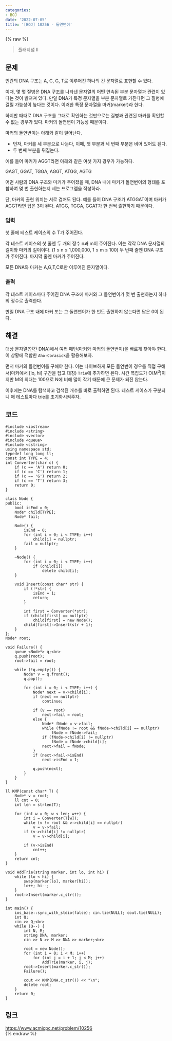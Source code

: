 ```yaml
---
categories:
- BOJ
date: '2022-07-05'
title: '[BOJ] 10256 - 돌연변이'
---
```


{% raw %}
> 플래티넘 II<br>

## 문제
인간의 DNA 구조는 A, C, G, T로 이루어진 하나의 긴 문자열로 표현할 수 있다.

이때, 몇 몇 질병은 DNA 구조를 나타낸 문자열의 어떤 연속된 부분 문자열과 관련이 있다는 것이 밝혀져 있다. 만일 DNA가 특정 문자열을 부분 문자열로 가진다면 그 질병에 걸릴 가능성이 높다는 것이다. 이러한 특정 문자열을 마커(marker)라 한다.

하지만 때때로 DNA 구조를 그대로 확인하는 것만으로는 질병과 관련된 마커를 확인할 수 없는 경우가 있다. 마커의 돌연변이 가능성 때문이다.

마커의 돌연변이는 아래와 같이 일어난다.

-   먼저, 마커를 세 부분으로 나눈다, 이때, 첫 부분과 세 번째 부분은 비어 있어도 된다.
-   두 번째 부분을 뒤집는다.

예를 들어 마커가 AGGT라면 아래와 같은 여섯 가지 경우가 가능하다.

GAGT, GGAT, TGGA, AGGT, ATGG, AGTG

어떤 사람의 DNA 구조와 마커가 주어졌을 때, DNA 내에 마커가 돌연변이의 형태를 포함하여 몇 번 출현하는지 세는 프로그램을 작성하라.

단, 마커의 출현 위치는 서로 겹쳐도 된다. 예를 들어 DNA 구조가 ATGGAT이며 마커가 AGGT라면 답은 3이 된다. ATGG, TGGA, GGAT가 한 번씩 출현하기 때문이다.

### 입력
첫 줄에 테스트 케이스의 수 T가 주어진다.

각 테스트 케이스의 첫 줄엔 두 개의 정수 n과 m이 주어진다. 이는 각각 DNA 문자열의 길이와 마커의 길이이다. (1 ≤ n ≤ 1,000,000, 1 ≤ m ≤ 100) 두 번째 줄엔 DNA 구조가 주어진다. 마지막 줄엔 마커가 주어진다.

모든 DNA와 마커는 A,G,T,C로만 이루어진 문자열이다.

### 출력
각 테스트 케이스마다 주어진 DNA 구조에 마커와 그 돌연변이가 몇 번 출현하는지 하나의 정수로 출력한다.

만일 DNA 구조 내에 마커 또는 그 돌연변이가 한 번도 출현하지 않는다면 답은 0이 된다.

## 해결
대상 문자열(인간 DNA)에서 여러 패턴(마커와 마커의 돌연변이)을 빠르게 찾아야 한다. 이 상황에 적합한 `Aho-Corasick`을 활용해보자.

먼저 마커의 돌연변이를 구해야 한다. 이는 나이브하게 모든 돌연변이 경우를 직접 구해서(마커에서 [lo, hi] 구간을 잡고 대칭) `Trie`에 추가하면 된다. 시간 복잡도가 O(M<sup>3</sup>)이지만 M의 최대는 100으로 N에 비해 많이 작기 때문에 큰 문제가 되진 않는다.

이후에는 DNA를 탐색하고 검색된 개수를 바로 출력하면 된다. 테스트 케이스가 구분되니 매 테스트마다 trie를 초기화시켜주자.

## 코드
```
#include <iostream>
#include <string>
#include <vector>
#include <queue>
#include <cstring>
using namespace std;
typedef long long ll;
const int TYPE = 4;
int Converter(char c) { 
	if (c == 'A') return 0;
	if (c == 'C') return 1;
	if (c == 'G') return 2;
	if (c == 'T') return 3;
	return 0;
}

class Node {
public:
	bool isEnd = 0;
	Node* child[TYPE];
	Node* fail;

	Node() {
		isEnd = 0;
		for (int i = 0; i < TYPE; i++)
			child[i] = nullptr;
		fail = nullptr;
	}

	~Node() {
		for (int i = 0; i < TYPE; i++)
			if (child[i])
				delete child[i];
	}

	void Insert(const char* str) {
		if (!*str) {
			isEnd = 1;
			return;
		}

		int first = Converter(*str);
		if (child[first] == nullptr)
			child[first] = new Node();
		child[first]->Insert(str + 1);
	}
};
Node* root;

void Failure() {
	queue <Node*> q;<br>
	q.push(root);
	root->fail = root;

	while (!q.empty()) {
		Node* v = q.front();
		q.pop();

		for (int i = 0; i < TYPE; i++) {
			Node* next = v->child[i];
			if (next == nullptr)
				continue;

			if (v == root)
				next->fail = root;
			else {
				Node* fNode = v->fail;
				while (fNode != root && fNode->child[i] == nullptr)
					fNode = fNode->fail;
				if (fNode->child[i] != nullptr)
					fNode = fNode->child[i];
				next->fail = fNode;
			}
			if (next->fail->isEnd)
				next->isEnd = 1;

			q.push(next);
		}
	}
}

ll KMP(const char* T) {
	Node* v = root;
	ll cnt = 0;
	int len = strlen(T);

	for (int w = 0; w < len; w++) {
		int i = Converter(T[w]);
		while (v != root && v->child[i] == nullptr)
			v = v->fail;
		if (v->child[i] != nullptr)
			v = v->child[i];

		if (v->isEnd)
			cnt++;
	}
	return cnt;
}

void AddTrie(string marker, int lo, int hi) {
	while (lo < hi) {
		swap(marker[lo], marker[hi]);
		lo++; hi--;
	}
	root->Insert(marker.c_str());
}

int main() {
	ios_base::sync_with_stdio(false); cin.tie(NULL); cout.tie(NULL);
	int Q;
	cin >> Q;<br>
	while (Q--) {
		int N, M;
		string DNA, marker;
		cin >> N >> M >> DNA >> marker;<br>

		root = new Node();
		for (int i = 0; i < M; i++)
			for (int j = i + 1; j < M; j++)
				AddTrie(marker, i, j);
		root->Insert(marker.c_str());
		Failure();

		cout << KMP(DNA.c_str()) << "\n";
		delete root;
	}
	return 0;
}
```

## 링크
https://www.acmicpc.net/problem/10256<br>
{% endraw %}
